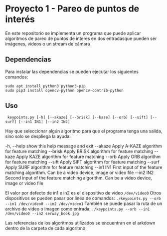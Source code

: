 # Proyecto 1 - Pareo de puntos de interés

En este repositorio se implementa un programa que puede aplicar algoritmos de pareo de puntos de interes en dos entradasque pueden ser imágenes, videos o un stream de cámara

## Dependencias

Para instalar las dependencias se pueden ejecutar los siguientes comandos:

    sudo apt install python3 python3-pip
    sudo pip3 install opencv-python opencv-contrib-python

## Uso

     keypoints.py [-h] [--akaze] [--brisk] [--kaze] [--orb] [--sift] [--surf] [--in1 IN1] [--in2 IN2]

Hay que seleccionar algún algoritmo para que el programa tenga una salida, sino solo se despliega la ayuda:

  -h, --help  show this help message and exit
  --akaze     Apply A-KAZE algorithm for feature matching
  --brisk     Apply BRISK algorithm for feature matching
  --kaze      Apply KAZE algorithm for feature matching
  --orb       Apply ORB algorithm for feature matching
  --sift      Apply SIFT algorithm for feature matching
  --surf      Apply SURF algorithm for feature matching
  --in1 IN1   First input of the feature matching algorithm. Can be a video
              device, image or video file
  --in2 IN2   Second input of the feature matching algorithm. Can be a video
              device, image or video file

El valor por defecto de in1 e in2 es el dispositivo de video
`/dev/video0`
Otros dispositivos se pueden pasar por linea de comandos:
`./keypoints.py --orb --in1 /dev/video0 --in2 /dev/video1`
También se puede pasar la ruta de un archivo de video o imagen como entrada:
`./keypoints.py --orb --in1 /dev/video0 --in2 serway_book.jpg`

Las referencias de los algoritmos utilizados se encuentran en el arkdown dentro de la carpeta de cada algoritmo
